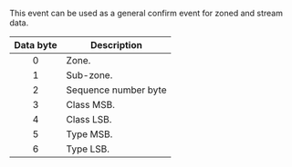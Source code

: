 This event can be used as a general confirm event for zoned and stream data. 

 | Data byte | Description                       | 
 | :---------: | -----------                     | 
 | 0         | Zone.                             | 
 | 1         | Sub-zone.                         | 
 | 2         | Sequence number byte              |
 | 3         | Class MSB.                        | 
 | 4         | Class LSB.                        | 
 | 5         | Type MSB.                         | 
 | 6         | Type LSB.                         | 
